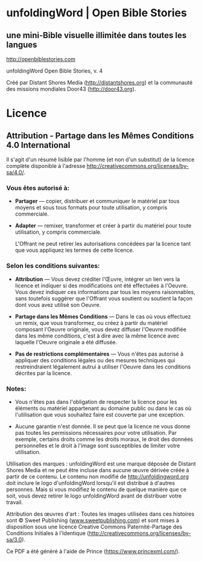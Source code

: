 # unfoldingWord | Open Bible Stories

## une mini-Bible visuelle illimitée dans toutes les langues

http://openbiblestories.com

unfoldingWord Open Bible Stories, v. 4

Créé par Distant Shores Media (http://distantshores.org) et la communauté des missions mondiales Door43 (http://door43.org).

# Licence
## Attribution - Partage dans les Mêmes Conditions 4.0 International

Il s'agit d'un résumé lisible par l'homme (et non d'un substitut) de la licence complète disponible à l'adresse http://creativecommons.org/licenses/by-sa/4.0/.

### Vous êtes autorisé à:

- **Partager** — copier, distribuer et communiquer le matériel par tous moyens et sous tous formats pour toute utilisation, y compris commerciale.

- **Adapter** — remixer, transformer et créer à partir du matériel pour toute utilisation, y compris commerciale.

  L'Offrant ne peut retirer les autorisations concédées par la licence tant que vous appliquez les termes de cette licence.

### Selon les conditions suivantes:

- **Attribution** — Vous devez créditer l'Œuvre, intégrer un lien vers la licence et indiquer si des modifications ont été effectuées à l'Oeuvre. Vous devez indiquer ces informations par tous les moyens raisonnables, sans toutefois suggérer que l'Offrant vous soutient ou soutient la façon dont vous avez utilisé son Oeuvre.

- **Partage dans les Mêmes Conditions** — Dans le cas où vous effectuez un remix, que vous transformez, ou créez à partir du matériel composant l'Oeuvre originale, vous devez diffuser l'Oeuvre modifiée dans les même conditions, c'est à dire avec la même licence avec laquelle l'Oeuvre originale a été diffusée. 

- **Pas de restrictions complémentaires** — Vous n'êtes pas autorisé à appliquer des conditions légales ou des mesures techniques qui restreindraient légalement autrui à utiliser l'Oeuvre dans les conditions décrites par la licence.

### Notes:

- Vous n'êtes pas dans l'obligation de respecter la licence pour les éléments ou matériel appartenant au domaine public ou dans le cas où l'utilisation que vous souhaitez faire est couverte par une exception.

- Aucune garantie n'est donnée. Il se peut que la licence ne vous donne pas toutes les permissions nécessaires pour votre utilisation. Par exemple, certains droits comme les droits moraux, le droit des données personnelles et le droit à l'image sont susceptibles de limiter votre utilisation.

Utilisation des marques : unfoldingWord est une marque déposée de Distant Shores Media et ne peut être incluse dans aucune œuvre dérivée créée à partir de ce contenu. Le contenu non modifié de http://unfoldingword.org doit inclure le logo d'unfoldingWord lorsqu'il est distribué à d'autres personnes. Mais si vous modifiez le contenu de quelque manière que ce soit, vous devez retirer le logo unfoldingWord avant de distribuer votre travail.

Attribution des œuvres d'art : Toutes les images utilisées dans ces histoires sont © Sweet Publishing (www.sweetpublishing.com) et sont mises à disposition sous une licence Creative Commons Paternité-Partage des Conditions Initiales à l'Identique (http://creativecommons.org/licenses/by-sa/3.0).

Ce PDF a été généré à l'aide de Prince (https://www.princexml.com/).
